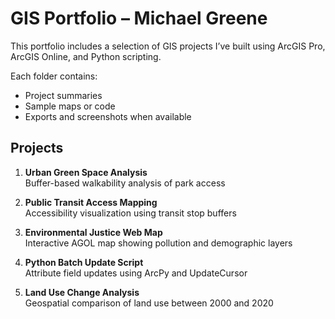 # GIS Portfolio – Michael Greene

This portfolio includes a selection of GIS projects I’ve built using ArcGIS Pro, ArcGIS Online, and Python scripting.

Each folder contains:
- Project summaries
- Sample maps or code
- Exports and screenshots when available

## Projects

1. **Urban Green Space Analysis**  
   Buffer-based walkability analysis of park access

2. **Public Transit Access Mapping**  
   Accessibility visualization using transit stop buffers

3. **Environmental Justice Web Map**  
   Interactive AGOL map showing pollution and demographic layers

4. **Python Batch Update Script**  
   Attribute field updates using ArcPy and UpdateCursor

5. **Land Use Change Analysis**  
   Geospatial comparison of land use between 2000 and 2020
